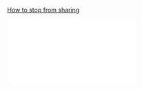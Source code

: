 [How to stop from sharing](http://www.bigwhizbang.com/internet-business/how-to-remove-the-share-features-on-unlisted-youtube-videos/)
<pre>
<iframe src=”http://www.youtube.com/embed/YOURVIDEOCODEHERE?controls=1&showinfo=0&autoplay=1&rel=0&border=0″ height=”400″ width=”710″ frameborder=”0″>
</pre>

- controls= … 1 turns on the controls (like play/pause and the time bar), 0 turns them off.  Useful if you don’t want them to be able to scan through.  Force them to watch your whole little bikini dance. They’ll still have access to play and pause by clicking the video itself.

- showinfo= …Set this to 0 to turn off the sharing and info features.  1 turns them on.

- autoplay=… Set this to 1 to have the video autoplay when they get to the page. 0 means they have to click play.

- rel= … Set this to 0 to not include related videos after the current one plays.  1 will give related videos.


[How to implement a responsive Youtube embed iframe with Twitter Bootstrap?](http://stackoverflow.com/questions/12166784/how-to-implement-a-responsive-youtube-embed-iframe-with-twitter-bootstrap)

